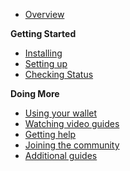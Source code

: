 - [Overview](README.md)

**Getting Started**
- [Installing](guide/install.md)
- [Setting up](guide/setup.md)
- [Checking Status](guide/status.md)

**Doing More**
- [Using your wallet](wallet.md)
- [Watching video guides](videos.md)
- [Getting help](help.md)
- [Joining the community](comm.md)
- [Additional guides](all.md)
